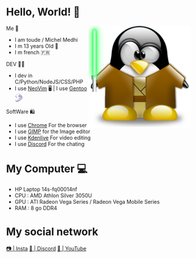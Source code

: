 # Hello, World! 👋


<img src="tux.png" align="right" width="280">



Me 👦 
- I am toude / Michel Medhi                    
- I m 13 years Old 🎂
- I m french 🇫🇷        

DEV 👨‍💻
- I dev in C/Python/NodeJS/CSS/PHP 
- I use [NeoVim](https://neovim.io/) 🖥️ | I use [Gentoo](https://www.gentoo.org/)   <img src="gentoo-signet.svg" width="22px">

SoftWare 🛍️
- I use [Chrome](chrome.com) For the browser
- I use [GIMP](https://www.gimp.org/downloads/) for the Image editor
- I use [Kdenlive](Kdenlive.org) For video editing
- I use [Discord](discord.com) For the chating

# My Computer 💻
        
- HP Laptop 14s-fq00014nf 
- CPU : AMD Athlon Silver 3050U
- GPU : ATI Radeon Vega Series / Radeon Vega Mobile Series
- RAM : 8 go DDR4


# My social network 

[📷 | Insta](https://www.instagram.com/toudearch/) [💬 | Discord](https://discord.gg/NhVT87VB5S) [🎥 | YouTube](https://www.youtube.com/channel/UCGsDq-0RqxDfNLo-XGV5k_w)

